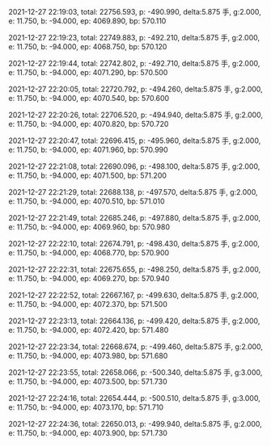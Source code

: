 2021-12-27 22:19:03, total: 22756.593, p: -490.990, delta:5.875 手, g:2.000, e: 11.750, b: -94.000, ep: 4069.890, bp: 570.110

2021-12-27 22:19:23, total: 22749.883, p: -492.210, delta:5.875 手, g:2.000, e: 11.750, b: -94.000, ep: 4068.750, bp: 570.120

2021-12-27 22:19:44, total: 22742.802, p: -492.710, delta:5.875 手, g:2.000, e: 11.750, b: -94.000, ep: 4071.290, bp: 570.500

2021-12-27 22:20:05, total: 22720.792, p: -494.260, delta:5.875 手, g:2.000, e: 11.750, b: -94.000, ep: 4070.540, bp: 570.600

2021-12-27 22:20:26, total: 22706.520, p: -494.940, delta:5.875 手, g:2.000, e: 11.750, b: -94.000, ep: 4070.820, bp: 570.720

2021-12-27 22:20:47, total: 22696.415, p: -495.960, delta:5.875 手, g:2.000, e: 11.750, b: -94.000, ep: 4071.960, bp: 570.990

2021-12-27 22:21:08, total: 22690.096, p: -498.100, delta:5.875 手, g:2.000, e: 11.750, b: -94.000, ep: 4071.500, bp: 571.200

2021-12-27 22:21:29, total: 22688.138, p: -497.570, delta:5.875 手, g:2.000, e: 11.750, b: -94.000, ep: 4070.510, bp: 571.010

2021-12-27 22:21:49, total: 22685.246, p: -497.880, delta:5.875 手, g:2.000, e: 11.750, b: -94.000, ep: 4069.960, bp: 570.980

2021-12-27 22:22:10, total: 22674.791, p: -498.430, delta:5.875 手, g:2.000, e: 11.750, b: -94.000, ep: 4068.770, bp: 570.900

2021-12-27 22:22:31, total: 22675.655, p: -498.250, delta:5.875 手, g:2.000, e: 11.750, b: -94.000, ep: 4069.270, bp: 570.940

2021-12-27 22:22:52, total: 22667.167, p: -499.630, delta:5.875 手, g:2.000, e: 11.750, b: -94.000, ep: 4072.370, bp: 571.500

2021-12-27 22:23:13, total: 22664.136, p: -499.420, delta:5.875 手, g:2.000, e: 11.750, b: -94.000, ep: 4072.420, bp: 571.480

2021-12-27 22:23:34, total: 22668.674, p: -499.460, delta:5.875 手, g:2.000, e: 11.750, b: -94.000, ep: 4073.980, bp: 571.680

2021-12-27 22:23:55, total: 22658.066, p: -500.340, delta:5.875 手, g:3.000, e: 11.750, b: -94.000, ep: 4073.500, bp: 571.730

2021-12-27 22:24:16, total: 22654.444, p: -500.510, delta:5.875 手, g:3.000, e: 11.750, b: -94.000, ep: 4073.170, bp: 571.710

2021-12-27 22:24:36, total: 22650.013, p: -499.940, delta:5.875 手, g:2.000, e: 11.750, b: -94.000, ep: 4073.900, bp: 571.730